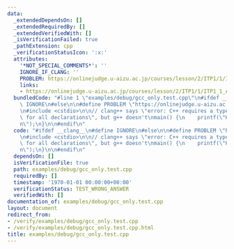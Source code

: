 ```yaml
---
data:
  _extendedDependsOn: []
  _extendedRequiredBy: []
  _extendedVerifiedWith: []
  _isVerificationFailed: true
  _pathExtension: cpp
  _verificationStatusIcon: ':x:'
  attributes:
    '*NOT_SPECIAL_COMMENTS*': ''
    IGNORE_IF_CLANG: ''
    PROBLEM: https://onlinejudge.u-aizu.ac.jp/courses/lesson/2/ITP1/1/ITP1_1_A
    links:
    - https://onlinejudge.u-aizu.ac.jp/courses/lesson/2/ITP1/1/ITP1_1_A
  bundledCode: "#line 1 \"examples/debug/gcc_only.test.cpp\"\n#ifdef __clang__\n#define\
    \ IGNORE\n#else\n\n#define PROBLEM \"https://onlinejudge.u-aizu.ac.jp/courses/lesson/2/ITP1/1/ITP1_1_A\"\
    \n#include <cstdio>\n\n// clang++ says \"error: C++ requires a type specifier\
    \ for all declarations\", but g++ doesn't\nmain() {\n    printf(\"Hello World\\\
    n\");\n}\n\n#endif\n"
  code: "#ifdef __clang__\n#define IGNORE\n#else\n\n#define PROBLEM \"https://onlinejudge.u-aizu.ac.jp/courses/lesson/2/ITP1/1/ITP1_1_A\"\
    \n#include <cstdio>\n\n// clang++ says \"error: C++ requires a type specifier\
    \ for all declarations\", but g++ doesn't\nmain() {\n    printf(\"Hello World\\\
    n\");\n}\n\n#endif\n"
  dependsOn: []
  isVerificationFile: true
  path: examples/debug/gcc_only.test.cpp
  requiredBy: []
  timestamp: '1970-01-01 00:00:00+00:00'
  verificationStatus: TEST_WRONG_ANSWER
  verifiedWith: []
documentation_of: examples/debug/gcc_only.test.cpp
layout: document
redirect_from:
- /verify/examples/debug/gcc_only.test.cpp
- /verify/examples/debug/gcc_only.test.cpp.html
title: examples/debug/gcc_only.test.cpp
---
```


